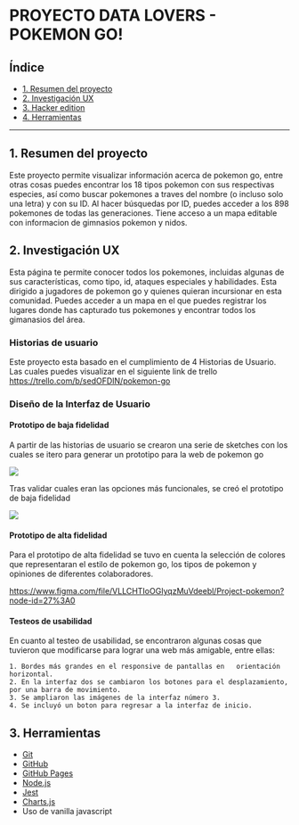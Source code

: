 # PROYECTO DATA LOVERS - POKEMON GO!


## Índice

* [1. Resumen del proyecto](#1-resumen-del-proyecto)
* [2. Investigación UX](#2-Investigación-UX)
* [3. Hacker edition ](#3-Hacker-edition)
* [4. Herramientas ](#4-Herramientas)

***



## 1. Resumen del proyecto

Este proyecto permite visualizar información acerca de pokemon go, entre otras cosas puedes encontrar los 18 tipos pokemon con sus respectivas especies, así como buscar pokemones a traves del nombre (o incluso solo una letra) y con su ID. Al hacer búsquedas por ID, puedes acceder a los 898 pokemones de todas las generaciones. Tiene acceso a un mapa editable con informacion de gimnasios pokemon y nidos.



## 2. Investigación UX

Esta página te permite conocer todos los pokemones, incluidas algunas de sus características, como tipo, id, ataques especiales y habilidades. Esta dirigido a jugadores de pokemon go y quienes quieran incursionar en esta comunidad. Puedes acceder a un mapa en el que puedes registrar los lugares donde has capturado tus pokemones y encontrar todos los gimanasios del área.

### Historias de usuario

Este proyecto esta basado en el cumplimiento de 4 Historias de Usuario. Las cuales puedes visualizar en el siguiente link de trello https://trello.com/b/sedOFDIN/pokemon-go

### Diseño de la Interfaz de Usuario

#### Prototipo de baja fidelidad
A partir de las historias de usuario se crearon una serie de sketches con los cuales se itero para generar un prototipo para la web de pokemon go

<img src="https://www.figma.com/file/VLLCHTIoOGIyqzMuVdeebl/Project-pokemon?node-id=236%3A1">


Tras validar cuales eran las opciones más funcionales, se creó el prototipo de baja fidelidad

<img src="https://www.figma.com/file/VLLCHTIoOGIyqzMuVdeebl/Project-pokemon?node-id=236%3A1">



#### Prototipo de alta fidelidad

Para el prototipo de alta fidelidad se tuvo en cuenta la selección de colores que representaran el estilo de pokemon go, los tipos de pokemon y opiniones de diferentes colaboradores.

https://www.figma.com/file/VLLCHTIoOGIyqzMuVdeebl/Project-pokemon?node-id=27%3A0

#### Testeos de usabilidad

En cuanto al testeo de usabilidad, se encontraron algunas cosas que tuvieron que modificarse para lograr una web más amigable, entre ellas:

    1. Bordes más grandes en el responsive de pantallas en   orientación horizontal.
    2. En la interfaz dos se cambiaron los botones para el desplazamiento, por una barra de movimiento.
    3. Se ampliaron las imágenes de la interfaz número 3.
    4. Se incluyó un boton para regresar a la interfaz de inicio.

## 3. Herramientas

* [Git](https://git-scm.com/)
* [GitHub](https://github.com/)
* [GitHub Pages](https://pages.github.com/)
* [Node.js](https://nodejs.org/)
* [Jest](https://jestjs.io/)
* [Charts.js](https://www.chartjs.org)
* Uso de vanilla javascript
